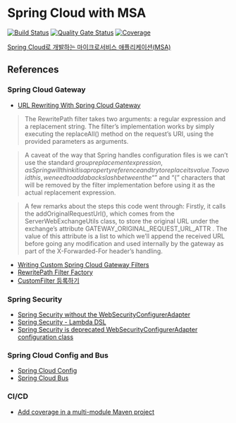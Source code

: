 # Spring Cloud with MSA

[![Build Status](https://app.travis-ci.com/safecornerscoffee/spring-cloud-with-msa.svg?branch=master)](https://app.travis-ci.com/safecornerscoffee/spring-cloud-with-msa)
[![Quality Gate Status](https://sonarcloud.io/api/project_badges/measure?project=safecornerscoffee_spring-cloud-with-msa&metric=alert_status)](https://sonarcloud.io/summary/new_code?id=safecornerscoffee_spring-cloud-with-msa)
[![Coverage](https://sonarcloud.io/api/project_badges/measure?project=safecornerscoffee_spring-cloud-with-msa&metric=coverage)](https://sonarcloud.io/summary/new_code?id=safecornerscoffee_spring-cloud-with-msa)

[Spring Cloud로 개발하는 마이크로서비스 애플리케이션(MSA)](https://www.inflearn.com/course/%EC%8A%A4%ED%94%84%EB%A7%81-%ED%81%B4%EB%9D%BC%EC%9A%B0%EB%93%9C-%EB%A7%88%EC%9D%B4%ED%81%AC%EB%A1%9C%EC%84%9C%EB%B9%84%EC%8A%A4/)

## References

### Spring Cloud Gateway
- [URL Rewriting With Spring Cloud Gateway](https://www.springcloud.io/post/2022-03/spring-cloud-gateway-url-rewriting/)
> The RewritePath filter takes two arguments: a regular expression and a replacement string. The filter’s implementation works by simply executing the replaceAll() method on the request’s URI, using the provided parameters as arguments.

> A caveat of the way that Spring handles configuration files is we can’t use the standard ${group} replacement expression, as Spring will think it is a property reference and try to replace its value. To avoid this, we need to add a backslash between the “$” and “{” characters that will be removed by the filter implementation before using it as the actual replacement expression.

> A few remarks about the steps this code went through: Firstly, it calls the addOriginalRequestUrl(), which comes from the ServerWebExchangeUtils class, to store the original URL under the exchange’s attribute GATEWAY_ORIGINAL_REQUEST_URL_ATTR . The value of this attribute is a list to which we’ll append the received URL before going any modification and used internally by the gateway as part of the X-Forwarded-For header’s handling.
- [Writing Custom Spring Cloud Gateway Filters](https://www.baeldung.com/spring-cloud-custom-gateway-filters)
- [RewritePath Filter Factory](https://docs.spring.io/spring-cloud-gateway/docs/current/reference/html/#the-rewritepath-gatewayfilter-factory)
- [CustomFilter 등록하기](https://wonit.tistory.com/500)

### Spring Security
- [Spring Security without the WebSecurityConfigurerAdapter](https://spring.io/blog/2022/02/21/spring-security-without-the-websecurityconfigureradapter)
- [Spring Security - Lambda DSL](https://spring.io/blog/2019/11/21/spring-security-lambda-dsl)
- [Spring Security is deprecated WebSecurityConfigurerAdapter configuration class](https://www.mo4tech.com/spring-security-is-deprecated-websecurityconfigureradapter-configuration-class.html)

### Spring Cloud Config and Bus
- [Spring Cloud Config](https://docs.spring.io/spring-cloud-config/docs/current/reference/html/)
- [Spring Cloud Bus](https://docs.spring.io/spring-cloud-bus/docs/current/reference/html/)

### CI/CD
- [Add coverage in a multi-module Maven project](https://docs.sonarcloud.io/enriching/test-coverage/java-test-coverage/)